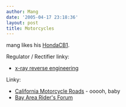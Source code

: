 ```yaml
---
author: Mang
date: '2005-04-17 23:18:36'
layout: post
title: Motorcycles
---
```


mang likes his [HondaCB1](HondaCB1.html).

Regulator / Rectifier linky:

* [x-ray reverse engineering](http://faq.f650.com/FAQs/VoltageRectifierFAQ.htm#Anyone%20analysed%20the%20INSIDE%20to%20check%20for%20faults)

Linky:

* [California Motorcycle Roads](http://www.pashnit.com/motoroads.htm) - ooooh, baby
* [Bay Area Rider's Forum](http://www.bayarearidersforum.com/index.php)
